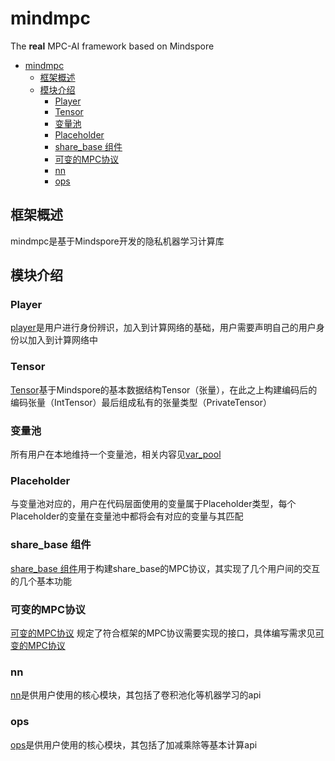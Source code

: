 # mindmpc
The **real** MPC-AI framework based on Mindspore
- [mindmpc](#mindmpc)
  - [框架概述](#框架概述)
  - [模块介绍](#模块介绍)
    - [Player](#player)
    - [Tensor](#tensor)
    - [变量池](#变量池)
    - [Placeholder](#placeholder)
    - [share_base 组件](#share_base-组件)
    - [可变的MPC协议](#可变的mpc协议)
    - [nn](#nn)
    - [ops](#ops)

## 框架概述
mindmpc是基于Mindspore开发的隐私机器学习计算库

## 模块介绍
### Player
[player](./player/README.md)是用户进行身份辨识，加入到计算网络的基础，用户需要声明自己的用户身份以加入到计算网络中
### Tensor
[Tensor](./common/README.md#Tensor)基于Mindspore的基本数据结构Tensor（张量），在此之上构建编码后的编码张量（IntTensor）最后组成私有的张量类型（PrivateTensor）

### 变量池
所有用户在本地维持一个变量池，相关内容见[var_pool](./common/README.md#var_pool)
### Placeholder
与变量池对应的，用户在代码层面使用的变量属于Placeholder类型，每个Placeholder的变量在变量池中都将会有对应的变量与其匹配
### share_base 组件
[share_base 组件](./common/README.md#wrap_function)用于构建share_base的MPC协议，其实现了几个用户间的交互的几个基本功能
### 可变的MPC协议
[可变的MPC协议](./protocol/README.md) 规定了符合框架的MPC协议需要实现的接口，具体编写需求见[可变的MPC协议](./protocol/README.md)

### nn
[nn](./nn/README.md)是供用户使用的核心模块，其包括了卷积池化等机器学习的api
### ops
[ops](./ops/README.md)是供用户使用的核心模块，其包括了加减乘除等基本计算api